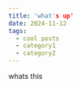 ```yaml
---
title: 'what's up'
date: 2024-11-12
tags:
  - cool posts
  - category1
  - category2
---
```

whats this
